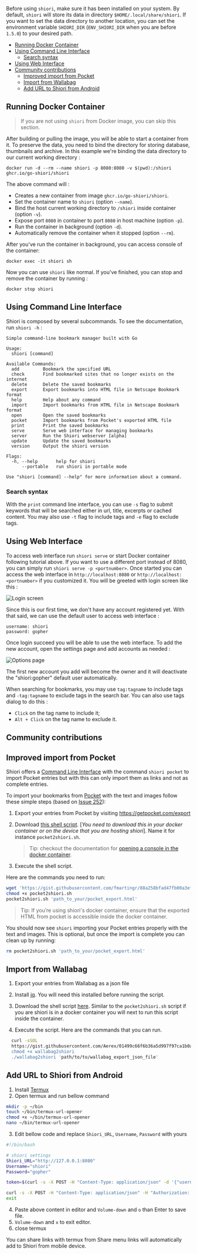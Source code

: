 Before using `shiori`, make sure it has been installed on your system. By default, `shiori` will store its data in directory `$HOME/.local/share/shiori`. If you want to set the data directory to another location, you can set the environment variable `SHIORI_DIR` (`ENV_SHIORI_DIR` when you are before `1.5.0`) to your desired path.

<!-- TOC -->

- [Running Docker Container](#running-docker-container)
- [Using Command Line Interface](#using-command-line-interface)
  - [Search syntax](#search-syntax)
- [Using Web Interface](#using-web-interface)
- [Community contributions](#community-contributions)
    - [Improved import from Pocket](##improved-import-from-pocket)
    - [Import from Wallabag](##import-from-wallabag)
    - [Add URL to Shiori from Android](##Add-URL-to-Shiori-from-Android)

<!-- /TOC -->

## Running Docker Container

> If you are not using `shiori` from Docker image, you can skip this section.

After building or pulling the image, you will be able to start a container from it. To preserve the data, you need to bind the directory for storing database, thumbnails and archive. In this example we're binding the data directory to our current working directory :

```
docker run -d --rm --name shiori -p 8080:8080 -v $(pwd):/shiori ghcr.io/go-shiori/shiori
```

The above command will :

- Creates a new container from image `ghcr.io/go-shiori/shiori`.
- Set the container name to `shiori` (option `--name`).
- Bind the host current working directory to `/shiori` inside container (option `-v`).
- Expose port `8080` in container to port `8080` in host machine (option `-p`).
- Run the container in background (option `-d`).
- Automatically remove the container when it stopped (option `--rm`).

After you've run the container in background, you can access console of the container:

```
docker exec -it shiori sh
```

Now you can use `shiori` like normal. If you've finished, you can stop and remove the container by running :

```
docker stop shiori
```

## Using Command Line Interface

Shiori is composed by several subcommands. To see the documentation, run `shiori -h` :

```
Simple command-line bookmark manager built with Go

Usage:
  shiori [command]

Available Commands:
  add         Bookmark the specified URL
  check       Find bookmarked sites that no longer exists on the internet
  delete      Delete the saved bookmarks
  export      Export bookmarks into HTML file in Netscape Bookmark format
  help        Help about any command
  import      Import bookmarks from HTML file in Netscape Bookmark format
  open        Open the saved bookmarks
  pocket      Import bookmarks from Pocket's exported HTML file
  print       Print the saved bookmarks
  serve       Serve web interface for managing bookmarks
  server      Run the Shiori webserver [alpha]
  update      Update the saved bookmarks
  version     Output the shiori version

Flags:
  -h, --help       help for shiori
      --portable   run shiori in portable mode

Use "shiori [command] --help" for more information about a command.
```

### Search syntax
With the `print` command line interface, you can use `-s` flag to submit keywords that will be searched either in url, title, excerpts or cached content.
You may also use `-t` flag to include tags and `-e` flag to exclude tags.



## Using Web Interface

To access web interface run `shiori serve` or start Docker container following tutorial above. If you want to use a different port instead of 8080, you can simply run `shiori serve -p <portnumber>`. Once started you can access the web interface in `http://localhost:8080` or `http://localhost:<portnumber>` if you customized it. You will be greeted with login screen like this :

![Login screen](https://raw.githubusercontent.com/go-shiori/shiori/master/docs/screenshots/01-login.png)

Since this is our first time, we don't have any account registered yet. With that said, we can use the default user to access web interface :

```
username: shiori
password: gopher
```

Once login succeed you will be able to use the web interface. To add the new account, open the settings page and add accounts as needed :

![Options page](https://raw.githubusercontent.com/go-shiori/shiori/master/docs/screenshots/04-options.png)

The first new account you add will become the owner and it will deactivate the "shiori:gopher" default user automatically.

When searching for bookmarks, you may use `tag:tagname` to include tags and `-tag:tagname` to exclude tags in the search bar. You can also use tags dialog to do this :

- `Click` on the tag name to include it;
- `Alt + Click` on the tag name to exclude it.

## Community contributions

## Improved import from Pocket

Shiori offers a [Command Line Interface](https://github.com/go-shiori/shiori/blob/master/docs/Usage.md#using-command-line-interface) with the command `shiori pocket` to import Pocket entries but with this can only import them as links and not as complete entries.

To import your bookmarks from [Pocket](https://getpocket.com/) with the text and images follow these simple steps (based on [Issue 252](https://github.com/go-shiori/shiori/issues/252)):

1. Export your entries from Pocket by visiting https://getpocket.com/export

2. Download [this shell script](https://gist.github.com/fmartingr/88a258bfad47fb00a3ef9d6c38e5699e). [*You need to download this in your docker container or on the device that you are hosting shiori*]. Name it for instance `pocket2shiori.sh`.

   > Tip: checkout the documentation for [opening a console in the docker container](https://github.com/go-shiori/shiori/blob/master/docs/Usage.md#running-docker-container).

3. Execute the shell script.

Here are the commands you need to run:
   ```sh
   wget 'https://gist.githubusercontent.com/fmartingr/88a258bfad47fb00a3ef9d6c38e5699e/raw/a21afb20b56d5383b8b975410e0eb538de02b422/pocket2shiori.sh'
   chmod +x pocket2shiori.sh
   pocket2shiori.sh 'path_to_your/pocket_export.html'
   ```

   > Tip: If you’re using shiori's docker container, ensure that the exported HTML from pocket is accessible inside the docker container.

You should now see `shiori` importing your Pocket entries properly with the text and images.
This is optional, but once the import is complete you can clean up by running:

```sh
rm pocket2shiori.sh 'path_to_your/pocket_export.html'
```

##  Import from Wallabag


1. Export your entries from Wallabag as a json file

2. Install [jq](https://stedolan.github.io/jq/download/). You will need this installed before running the script.

3. Download the shell script
[here](https://gist.githubusercontent.com/Aerex/01499c66f6b36a5d997f97ca1b0ab5b1/raw/bf793515540278fc675c7769be74a77ca8a41e62/wallabag2shiori). Similar to the `pocket2shiori.sh` script if you are shiori is in a docker container you will next to run this script
inside the container.

4. Execute the script. Here are the commands that you can run.

  ```sh
    curl -sSOL
    https://gist.githubusercontent.com/Aerex/01499c66f6b36a5d997f97ca1b0ab5b1/raw/bf793515540278fc675c7769be74a77ca8a41e62/wallabag2shiori'
    chmod +x wallabag2shiori
    ./wallabag2shiori 'path/to/to/wallabag_export_json_file'
  ```
  
  
##  Add URL to Shiori from Android


1. Install [Termux](https://termux.dev/en/)
2. Open termux and run bellow command
```bash
mkdir -p ~/bin
touch ~/bin/termux-url-opener
chmod +x ~/bin/termux-url-opener
nano ~/bin/termux-url-opener
```
3. Edit bellow code and replace `Shiori_URL`, `Username`, `Password` with yours
```bash
#!/bin/bash

# shiori settings
Shiori_URL="http://127.0.0.1:8080"
Username="shiori"
Password="gopher"

token=$(curl -s -X POST -H "Content-Type: application/json" -d '{"username": "'"$Username"'" , "password": "'"$Password"'", "remember": true}' $Shiori_URL/api/v1/auth/login | grep -oP '(?<="token":")[^"]*')

curl -s -X POST -H "Content-Type: application/json" -H "Authorization: Bearer $token" -d '{ "url": "'"$1"'", "createArchive": false, "public": 1, "tags": [], "title": "", "excerpt": "" }' $Shiori_URL/api/bookmarks
exit
```
4. Paste above content in editor and `Volume-down` and `o` than Enter to save file.
5. `Volume-down` and `x` to exit editor.
6. close termux


You can share links with termux from Share menu links will automatically add to Shiori from mobile device.
